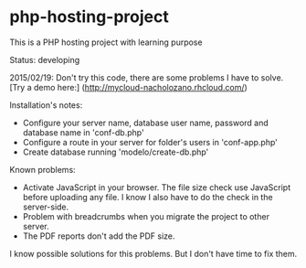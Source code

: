 # php-hosting-project

This is a PHP hosting project with learning purpose

Status: developing

2015/02/19: Don't try this code, there are some problems I have to solve. 
[Try a demo here:] (http://mycloud-nacholozano.rhcloud.com/)

Installation's notes:

- Configure your server name, database user name, password and database name in 'conf-db.php'
- Configure a route in your server for folder's users in 'conf-app.php'
- Create database running 'modelo/create-db.php'

Known problems:

- Activate JavaScript in your browser. The file size check use JavaScript before uploading any file. I know I also have to do the check in the server-side.
- Problem with breadcrumbs when you migrate the project to other server.
- The PDF reports don't add the PDF size.

I know possible solutions for this problems. But I don't have time to fix them. 

